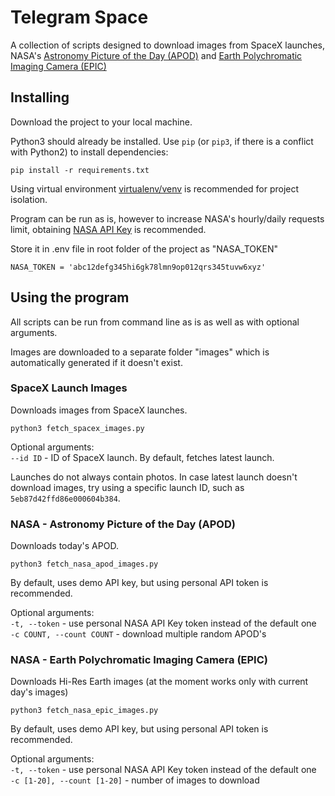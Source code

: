 # Telegram Space

A collection of scripts designed to download images from SpaceX launches, NASA's [Astronomy Picture of the Day (APOD)](https://apod.nasa.gov/apod/astropix.html) and [Earth Polychromatic Imaging Camera (EPIC)](https://epic.gsfc.nasa.gov/)

## Installing

Download the project to your local machine.

Python3 should already be installed. 
Use `pip` (or `pip3`, if there is a conflict with Python2) to install dependencies:
```
pip install -r requirements.txt
```

Using virtual environment [virtualenv/venv](https://docs.python.org/3/library/venv.html) is recommended for project isolation.

Program can be run as is, however to increase NASA's hourly/daily requests limit, obtaining [NASA API Key](https://api.nasa.gov/#signUp) is recommended. 

Store it in .env file in root folder of the project as "NASA_TOKEN"
```
NASA_TOKEN = 'abc12defg345hi6gk78lmn9op012qrs345tuvw6xyz'
```

## Using the program

All scripts can be run from command line as is as well as with optional arguments.

Images are downloaded to a separate folder "images" which is automatically generated if it doesn't exist. 

### SpaceX Launch Images

Downloads images from SpaceX launches.
```commandline
python3 fetch_spacex_images.py
```

Optional arguments:  
`--id ID` - ID of SpaceX launch. By default, fetches latest launch.

Launches do not always contain photos. In case latest launch doesn't download images, try using a specific launch ID, such as `5eb87d42ffd86e000604b384`.

### NASA - Astronomy Picture of the Day (APOD)

Downloads today's APOD.
```commandline
python3 fetch_nasa_apod_images.py
``` 
By default, uses demo API key, but using personal API token is recommended.

Optional arguments:  
`-t, --token` - use personal NASA API Key token instead of the default one  
`-c COUNT, --count COUNT` - download multiple random APOD's

### NASA - Earth Polychromatic Imaging Camera (EPIC)

Downloads Hi-Res Earth images (at the moment works only with current day's images)

```commandline
python3 fetch_nasa_epic_images.py
```
By default, uses demo API key, but using personal API token is recommended.

Optional arguments:  
`-t, --token` - use personal NASA API Key token instead of the default one  
`-c [1-20], --count [1-20]` - number of images to download